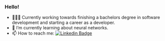 ### Hello!

- 👨🏻‍💻 Currently working towards finishing a bachelors degree in software development and starting a career as a developer.
- 🌱 I’m currently learning about neural networks.
- 📫 How to reach me:  [![Linkedin Badge](https://img.shields.io/badge/-Austin-blue?style=flat&logo=Linkedin&logoColor=white)](https://www.linkedin.com/in/austin-t-riggs/)

